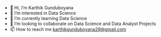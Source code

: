 - 👋 Hi, I’m Karthik Gunduboyana
- 👀 I’m interested in Data Science
- 🌱 I’m currently learning Data Science
- 💞️ I’m looking to collaborate on Data Science and Data Analyst Projects
- 📫 How to reach me karthikgunduboyana29@gmail.com

<!---
karthikhub19/karthikhub19 is a ✨ special ✨ repository because its `README.md` (this file) appears on your GitHub profile.
You can click the Preview link to take a look at your changes.
--->
